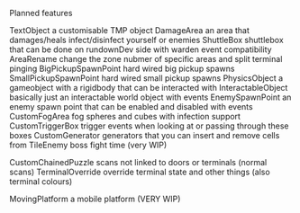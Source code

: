 Planned features

TextObject a customisable TMP object
DamageArea an area that damages/heals infect/disinfect yourself or enemies
ShuttleBox shuttlebox that can be done on rundownDev side with warden event compatibility
AreaRename change the zone nubmer of specific areas and split terminal pinging
BigPickupSpawnPoint hard wired big pickup spawns
SmallPickupSpawnPoint hard wired small pickup spawns
PhysicsObject a gameobject with a rigidbody that can be interacted with
InteractableObject basically just an interactable world object with events
EnemySpawnPoint an enemy spawn point that can be enabled and disabled with events
CustomFogArea fog spheres and cubes with infection support
CustomTriggerBox trigger events when looking at or passing through these boxes
CustomGenerator generators that you can insert and remove cells from
TileEnemy boss fight time (very WIP)

CustomChainedPuzzle scans not linked to doors or terminals (normal scans)
TerminalOverride override terminal state and other things (also terminal colours)

MovingPlatform a mobile platform (VERY WIP)




